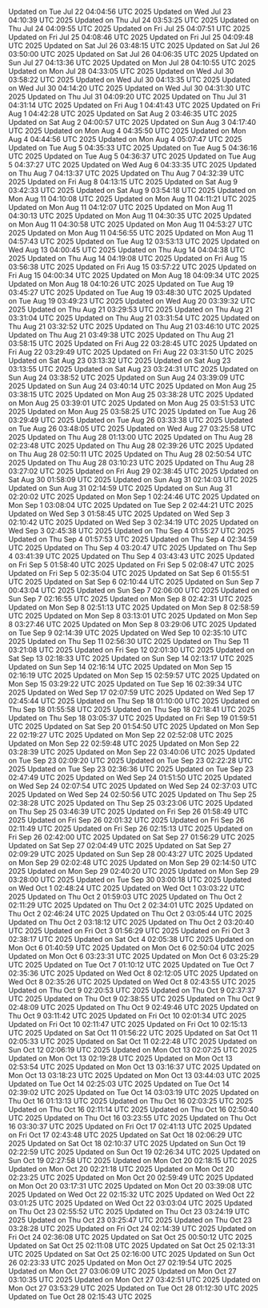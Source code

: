 Updated on Tue Jul 22 04:04:56 UTC 2025
Updated on Wed Jul 23 04:10:39 UTC 2025
Updated on Thu Jul 24 03:53:25 UTC 2025
Updated on Thu Jul 24 04:09:55 UTC 2025
Updated on Fri Jul 25 04:07:51 UTC 2025
Updated on Fri Jul 25 04:08:46 UTC 2025
Updated on Fri Jul 25 04:09:48 UTC 2025
Updated on Sat Jul 26 03:48:15 UTC 2025
Updated on Sat Jul 26 03:50:00 UTC 2025
Updated on Sat Jul 26 04:06:35 UTC 2025
Updated on Sun Jul 27 04:13:36 UTC 2025
Updated on Mon Jul 28 04:10:55 UTC 2025
Updated on Mon Jul 28 04:33:05 UTC 2025
Updated on Wed Jul 30 03:58:22 UTC 2025
Updated on Wed Jul 30 04:13:35 UTC 2025
Updated on Wed Jul 30 04:14:20 UTC 2025
Updated on Wed Jul 30 04:31:30 UTC 2025
Updated on Thu Jul 31 04:09:20 UTC 2025
Updated on Thu Jul 31 04:31:14 UTC 2025
Updated on Fri Aug  1 04:41:43 UTC 2025
Updated on Fri Aug  1 04:42:28 UTC 2025
Updated on Sat Aug  2 03:46:35 UTC 2025
Updated on Sat Aug  2 04:00:57 UTC 2025
Updated on Sun Aug  3 04:17:40 UTC 2025
Updated on Mon Aug  4 04:35:50 UTC 2025
Updated on Mon Aug  4 04:44:56 UTC 2025
Updated on Mon Aug  4 05:07:47 UTC 2025
Updated on Tue Aug  5 04:35:33 UTC 2025
Updated on Tue Aug  5 04:36:16 UTC 2025
Updated on Tue Aug  5 04:36:37 UTC 2025
Updated on Tue Aug  5 04:37:27 UTC 2025
Updated on Wed Aug  6 04:33:35 UTC 2025
Updated on Thu Aug  7 04:13:37 UTC 2025
Updated on Thu Aug  7 04:32:39 UTC 2025
Updated on Fri Aug  8 04:13:15 UTC 2025
Updated on Sat Aug  9 03:42:33 UTC 2025
Updated on Sat Aug  9 03:54:18 UTC 2025
Updated on Mon Aug 11 04:10:08 UTC 2025
Updated on Mon Aug 11 04:11:21 UTC 2025
Updated on Mon Aug 11 04:12:07 UTC 2025
Updated on Mon Aug 11 04:30:13 UTC 2025
Updated on Mon Aug 11 04:30:35 UTC 2025
Updated on Mon Aug 11 04:30:58 UTC 2025
Updated on Mon Aug 11 04:53:27 UTC 2025
Updated on Mon Aug 11 04:56:55 UTC 2025
Updated on Mon Aug 11 04:57:43 UTC 2025
Updated on Tue Aug 12 03:53:13 UTC 2025
Updated on Wed Aug 13 04:00:45 UTC 2025
Updated on Thu Aug 14 04:04:38 UTC 2025
Updated on Thu Aug 14 04:19:08 UTC 2025
Updated on Fri Aug 15 03:56:38 UTC 2025
Updated on Fri Aug 15 03:57:22 UTC 2025
Updated on Fri Aug 15 04:00:34 UTC 2025
Updated on Mon Aug 18 04:09:34 UTC 2025
Updated on Mon Aug 18 04:10:26 UTC 2025
Updated on Tue Aug 19 03:45:27 UTC 2025
Updated on Tue Aug 19 03:48:30 UTC 2025
Updated on Tue Aug 19 03:49:23 UTC 2025
Updated on Wed Aug 20 03:39:32 UTC 2025
Updated on Thu Aug 21 03:29:53 UTC 2025
Updated on Thu Aug 21 03:31:04 UTC 2025
Updated on Thu Aug 21 03:31:54 UTC 2025
Updated on Thu Aug 21 03:32:52 UTC 2025
Updated on Thu Aug 21 03:46:10 UTC 2025
Updated on Thu Aug 21 03:49:38 UTC 2025
Updated on Thu Aug 21 03:58:15 UTC 2025
Updated on Fri Aug 22 03:28:45 UTC 2025
Updated on Fri Aug 22 03:29:49 UTC 2025
Updated on Fri Aug 22 03:31:50 UTC 2025
Updated on Sat Aug 23 03:13:32 UTC 2025
Updated on Sat Aug 23 03:13:55 UTC 2025
Updated on Sat Aug 23 03:24:31 UTC 2025
Updated on Sun Aug 24 03:38:52 UTC 2025
Updated on Sun Aug 24 03:39:09 UTC 2025
Updated on Sun Aug 24 03:40:14 UTC 2025
Updated on Mon Aug 25 03:38:15 UTC 2025
Updated on Mon Aug 25 03:38:28 UTC 2025
Updated on Mon Aug 25 03:39:01 UTC 2025
Updated on Mon Aug 25 03:51:53 UTC 2025
Updated on Mon Aug 25 03:58:25 UTC 2025
Updated on Tue Aug 26 03:29:49 UTC 2025
Updated on Tue Aug 26 03:33:38 UTC 2025
Updated on Tue Aug 26 03:48:05 UTC 2025
Updated on Wed Aug 27 03:25:58 UTC 2025
Updated on Thu Aug 28 01:13:00 UTC 2025
Updated on Thu Aug 28 02:23:48 UTC 2025
Updated on Thu Aug 28 02:39:26 UTC 2025
Updated on Thu Aug 28 02:50:11 UTC 2025
Updated on Thu Aug 28 02:50:54 UTC 2025
Updated on Thu Aug 28 03:10:23 UTC 2025
Updated on Thu Aug 28 03:27:02 UTC 2025
Updated on Fri Aug 29 02:38:45 UTC 2025
Updated on Sat Aug 30 01:58:09 UTC 2025
Updated on Sun Aug 31 02:14:03 UTC 2025
Updated on Sun Aug 31 02:14:59 UTC 2025
Updated on Sun Aug 31 02:20:02 UTC 2025
Updated on Mon Sep  1 02:24:46 UTC 2025
Updated on Mon Sep  1 03:08:04 UTC 2025
Updated on Tue Sep  2 02:44:21 UTC 2025
Updated on Wed Sep  3 01:58:45 UTC 2025
Updated on Wed Sep  3 02:10:42 UTC 2025
Updated on Wed Sep  3 02:34:19 UTC 2025
Updated on Wed Sep  3 02:45:38 UTC 2025
Updated on Thu Sep  4 01:55:27 UTC 2025
Updated on Thu Sep  4 01:57:53 UTC 2025
Updated on Thu Sep  4 02:34:59 UTC 2025
Updated on Thu Sep  4 03:20:47 UTC 2025
Updated on Thu Sep  4 03:41:39 UTC 2025
Updated on Thu Sep  4 03:43:43 UTC 2025
Updated on Fri Sep  5 01:58:40 UTC 2025
Updated on Fri Sep  5 02:08:47 UTC 2025
Updated on Fri Sep  5 02:35:04 UTC 2025
Updated on Sat Sep  6 01:55:51 UTC 2025
Updated on Sat Sep  6 02:10:44 UTC 2025
Updated on Sun Sep  7 00:43:04 UTC 2025
Updated on Sun Sep  7 02:06:00 UTC 2025
Updated on Sun Sep  7 02:16:55 UTC 2025
Updated on Mon Sep  8 02:42:31 UTC 2025
Updated on Mon Sep  8 02:51:13 UTC 2025
Updated on Mon Sep  8 02:58:59 UTC 2025
Updated on Mon Sep  8 03:13:01 UTC 2025
Updated on Mon Sep  8 03:27:46 UTC 2025
Updated on Mon Sep  8 03:29:06 UTC 2025
Updated on Tue Sep  9 02:14:39 UTC 2025
Updated on Wed Sep 10 02:35:10 UTC 2025
Updated on Thu Sep 11 02:56:30 UTC 2025
Updated on Thu Sep 11 03:21:08 UTC 2025
Updated on Fri Sep 12 02:01:30 UTC 2025
Updated on Sat Sep 13 02:18:33 UTC 2025
Updated on Sun Sep 14 02:13:17 UTC 2025
Updated on Sun Sep 14 02:16:14 UTC 2025
Updated on Mon Sep 15 02:16:19 UTC 2025
Updated on Mon Sep 15 02:59:57 UTC 2025
Updated on Mon Sep 15 03:29:22 UTC 2025
Updated on Tue Sep 16 02:39:34 UTC 2025
Updated on Wed Sep 17 02:07:59 UTC 2025
Updated on Wed Sep 17 02:45:44 UTC 2025
Updated on Thu Sep 18 01:10:00 UTC 2025
Updated on Thu Sep 18 01:55:58 UTC 2025
Updated on Thu Sep 18 02:18:41 UTC 2025
Updated on Thu Sep 18 03:05:37 UTC 2025
Updated on Fri Sep 19 01:59:51 UTC 2025
Updated on Sat Sep 20 01:54:50 UTC 2025
Updated on Mon Sep 22 02:19:27 UTC 2025
Updated on Mon Sep 22 02:52:08 UTC 2025
Updated on Mon Sep 22 02:59:48 UTC 2025
Updated on Mon Sep 22 03:28:39 UTC 2025
Updated on Mon Sep 22 03:40:06 UTC 2025
Updated on Tue Sep 23 02:09:20 UTC 2025
Updated on Tue Sep 23 02:22:28 UTC 2025
Updated on Tue Sep 23 02:36:36 UTC 2025
Updated on Tue Sep 23 02:47:49 UTC 2025
Updated on Wed Sep 24 01:51:50 UTC 2025
Updated on Wed Sep 24 02:07:54 UTC 2025
Updated on Wed Sep 24 02:37:03 UTC 2025
Updated on Wed Sep 24 02:50:56 UTC 2025
Updated on Thu Sep 25 02:38:28 UTC 2025
Updated on Thu Sep 25 03:23:06 UTC 2025
Updated on Thu Sep 25 03:46:39 UTC 2025
Updated on Fri Sep 26 01:58:49 UTC 2025
Updated on Fri Sep 26 02:01:32 UTC 2025
Updated on Fri Sep 26 02:11:49 UTC 2025
Updated on Fri Sep 26 02:15:13 UTC 2025
Updated on Fri Sep 26 02:42:00 UTC 2025
Updated on Sat Sep 27 01:56:29 UTC 2025
Updated on Sat Sep 27 02:04:49 UTC 2025
Updated on Sat Sep 27 02:09:29 UTC 2025
Updated on Sun Sep 28 00:43:27 UTC 2025
Updated on Mon Sep 29 02:02:48 UTC 2025
Updated on Mon Sep 29 02:14:50 UTC 2025
Updated on Mon Sep 29 02:40:20 UTC 2025
Updated on Mon Sep 29 03:28:00 UTC 2025
Updated on Tue Sep 30 03:00:18 UTC 2025
Updated on Wed Oct  1 02:48:24 UTC 2025
Updated on Wed Oct  1 03:03:22 UTC 2025
Updated on Thu Oct  2 01:59:03 UTC 2025
Updated on Thu Oct  2 02:11:29 UTC 2025
Updated on Thu Oct  2 02:34:01 UTC 2025
Updated on Thu Oct  2 02:46:24 UTC 2025
Updated on Thu Oct  2 03:05:44 UTC 2025
Updated on Thu Oct  2 03:18:12 UTC 2025
Updated on Thu Oct  2 03:20:40 UTC 2025
Updated on Fri Oct  3 01:56:29 UTC 2025
Updated on Fri Oct  3 02:38:17 UTC 2025
Updated on Sat Oct  4 02:05:38 UTC 2025
Updated on Mon Oct  6 01:40:59 UTC 2025
Updated on Mon Oct  6 02:50:04 UTC 2025
Updated on Mon Oct  6 03:23:31 UTC 2025
Updated on Mon Oct  6 03:25:29 UTC 2025
Updated on Tue Oct  7 01:10:12 UTC 2025
Updated on Tue Oct  7 02:35:36 UTC 2025
Updated on Wed Oct  8 02:12:05 UTC 2025
Updated on Wed Oct  8 02:35:26 UTC 2025
Updated on Wed Oct  8 02:43:55 UTC 2025
Updated on Thu Oct  9 02:20:53 UTC 2025
Updated on Thu Oct  9 02:37:37 UTC 2025
Updated on Thu Oct  9 02:38:55 UTC 2025
Updated on Thu Oct  9 02:48:09 UTC 2025
Updated on Thu Oct  9 02:49:46 UTC 2025
Updated on Thu Oct  9 03:11:42 UTC 2025
Updated on Fri Oct 10 02:01:34 UTC 2025
Updated on Fri Oct 10 02:11:47 UTC 2025
Updated on Fri Oct 10 02:15:13 UTC 2025
Updated on Sat Oct 11 01:56:22 UTC 2025
Updated on Sat Oct 11 02:05:33 UTC 2025
Updated on Sat Oct 11 02:22:48 UTC 2025
Updated on Sun Oct 12 02:06:19 UTC 2025
Updated on Mon Oct 13 02:07:25 UTC 2025
Updated on Mon Oct 13 02:19:28 UTC 2025
Updated on Mon Oct 13 02:53:54 UTC 2025
Updated on Mon Oct 13 03:16:37 UTC 2025
Updated on Mon Oct 13 03:18:23 UTC 2025
Updated on Mon Oct 13 03:44:03 UTC 2025
Updated on Tue Oct 14 02:25:03 UTC 2025
Updated on Tue Oct 14 02:39:02 UTC 2025
Updated on Tue Oct 14 03:03:19 UTC 2025
Updated on Thu Oct 16 01:13:13 UTC 2025
Updated on Thu Oct 16 02:03:25 UTC 2025
Updated on Thu Oct 16 02:11:14 UTC 2025
Updated on Thu Oct 16 02:50:40 UTC 2025
Updated on Thu Oct 16 03:23:55 UTC 2025
Updated on Thu Oct 16 03:30:37 UTC 2025
Updated on Fri Oct 17 02:41:13 UTC 2025
Updated on Fri Oct 17 02:43:48 UTC 2025
Updated on Sat Oct 18 02:06:29 UTC 2025
Updated on Sat Oct 18 02:10:37 UTC 2025
Updated on Sun Oct 19 02:22:59 UTC 2025
Updated on Sun Oct 19 02:26:34 UTC 2025
Updated on Sun Oct 19 02:27:58 UTC 2025
Updated on Mon Oct 20 02:18:15 UTC 2025
Updated on Mon Oct 20 02:21:18 UTC 2025
Updated on Mon Oct 20 02:23:25 UTC 2025
Updated on Mon Oct 20 02:59:49 UTC 2025
Updated on Mon Oct 20 03:17:31 UTC 2025
Updated on Mon Oct 20 03:39:08 UTC 2025
Updated on Wed Oct 22 02:15:32 UTC 2025
Updated on Wed Oct 22 03:01:25 UTC 2025
Updated on Wed Oct 22 03:03:04 UTC 2025
Updated on Thu Oct 23 02:55:52 UTC 2025
Updated on Thu Oct 23 03:24:19 UTC 2025
Updated on Thu Oct 23 03:25:47 UTC 2025
Updated on Thu Oct 23 03:28:28 UTC 2025
Updated on Fri Oct 24 02:14:39 UTC 2025
Updated on Fri Oct 24 02:36:08 UTC 2025
Updated on Sat Oct 25 00:50:12 UTC 2025
Updated on Sat Oct 25 02:11:08 UTC 2025
Updated on Sat Oct 25 02:13:31 UTC 2025
Updated on Sat Oct 25 02:16:00 UTC 2025
Updated on Sun Oct 26 02:23:33 UTC 2025
Updated on Mon Oct 27 02:19:54 UTC 2025
Updated on Mon Oct 27 03:06:09 UTC 2025
Updated on Mon Oct 27 03:10:35 UTC 2025
Updated on Mon Oct 27 03:42:51 UTC 2025
Updated on Mon Oct 27 03:53:29 UTC 2025
Updated on Tue Oct 28 01:12:30 UTC 2025
Updated on Tue Oct 28 02:15:43 UTC 2025
